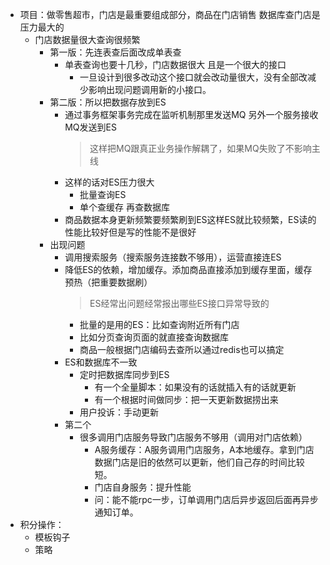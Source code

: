 - 项目：做零售超市，门店是最重要组成部分，商品在门店销售 数据库查门店是压力最大的
	- 门店数据量很大查询很频繁
		- 第一版：先连表查后面改成单表查
			- 单表查询也要十几秒，门店数据很大 且是一个很大的接口
				- 一旦设计到很多改动这个接口就会改动量很大，没有全部改减少影响出现问题调用新的小接口。
		- 第二版：所以把数据存放到ES
			- 通过事务框架事务完成在监听机制那里发送MQ 另外一个服务接收MQ发送到ES
			  > 这样把MQ跟真正业务操作解耦了，如果MQ失败了不影响主线
			- 这样的话对ES压力很大
				- 批量查询ES
				- 单个查缓存 再查数据库
			- 商品数据本身更新频繁要频繁刷到ES这样ES就比较频繁，ES读的性能比较好但是写的性能不是很好
		- 出现问题
			- 调用搜索服务（搜索服务连接数不够用），运营直接连ES
			- 降低ES的依赖，增加缓存。添加商品直接添加到缓存里面，缓存预热（把重要数据刷）
			  > ES经常出问题经常报出哪些ES接口异常导致的
				- 批量的是用的ES：比如查询附近所有门店
				- 比如分页查询页面的就直接查询数据库
				- 商品一般根据门店编码去查所以通过redis也可以搞定
			- ES和数据库不一致
				- 定时把数据库同步到ES
					- 有一个全量脚本：如果没有的话就插入有的话就更新
					- 有一个根据时间做同步：把一天更新数据捞出来
				- 用户投诉：手动更新
			- 第二个
				- 很多调用门店服务导致门店服务不够用（调用对门店依赖）
					- A服务缓存：A服务调用门店服务，A本地缓存。拿到门店数据门店是旧的依然可以更新，他们自己存的时间比较短。
					- 门店自身服务：提升性能
					- 问：能不能rpc一步，订单调用门店后异步返回后面再异步通知订单。
- 积分操作：
	- 模板钩子
	- 策略